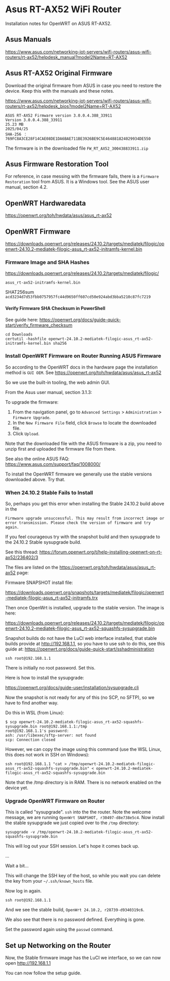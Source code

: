 # Asus RT-AX52 WiFi Router

Installation notes for OpenWRT on ASUS RT-AX52.

## Asus Manuals

https://www.asus.com/networking-iot-servers/wifi-routers/asus-wifi-routers/rt-ax52/helpdesk_manual?model2Name=RT-AX52

## Asus RT-AX52 Original Firmware

Download the original firmware from ASUS in case you need to restore the device. Keep this with the manuals and these notes.

https://www.asus.com/networking-iot-servers/wifi-routers/asus-wifi-routers/rt-ax52/helpdesk_bios?model2Name=RT-AX52


    ASUS RT-AX52 Firmware version 3.0.0.4.388_33911
    Version 3.0.0.4.388_33911
    25.23 MB
    2025/04/25
    SHA-256 ：769FC8A3CE28F14CAE08DE1DA6BAE711BE3926BE9C5E464881824029934DE550 

The firmware is in the downloaded file `FW_RT_AX52_300438833911.zip`

## Asus Firmware Restoration Tool

For reference, in case messing with the firmware fails, there is a `Firmware Restoration` tool from ASUS. It is a Windows tool.
See the ASUS user manual, section 4.2.


## OpenWRT Hardwaredata

https://openwrt.org/toh/hwdata/asus/asus_rt-ax52

## OpenWRT Firmware

https://downloads.openwrt.org/releases/24.10.2/targets/mediatek/filogic/openwrt-24.10.2-mediatek-filogic-asus_rt-ax52-initramfs-kernel.bin

### Firmware Image and SHA Hashes

https://downloads.openwrt.org/releases/24.10.2/targets/mediatek/filogic/

`asus_rt-ax52-initramfs-kernel.bin`

SHAT256sum `acd3234d7d53fbb0757957fc44d9650ff607cd50e924abd3bba5210c87fc7219`

#### Verify Firmware SHA Checksum in PowerShell

See guide here: https://openwrt.org/docs/guide-quick-start/verify_firmware_checksum


    cd Downloads
    certutil -hashfile openwrt-24.10.2-mediatek-filogic-asus_rt-ax52-initramfs-kernel.bin sha256

### Install OpenWRT Firmware on Router Running ASUS Firmware

So according to the OpenWRT docs in the hardware page the installation method is `GUI OEM`. See https://openwrt.org/toh/hwdata/asus/asus_rt-ax52

So we use the built-in tooling, the web admin GUI.

From the Asus user manual, section 3.1.3:

To upgrade the firmware:

  1. From the navigation panel, go to `Advanced Settings` > `Administration` > `Firmware Upgrade`.
  2. In the `New Firmware File` field, click `Browse` to locate the downloaded file.
  3. Click `Upload`.

Note that the downloaded file with the ASUS firmware is a zip, you need to unzip first and uploaded the firmware file from there.

See also the online ASUS FAQ: https://www.asus.com/support/faq/1008000/

To install the OpenWRT firmware we generally use the stable versions downloaded above. Try that.

### When 24.10.2 Stable Fails to Install

So, perhaps you get this error when installing the Stable 24.10.2 build above in the 

    Firmware upgrade unsuccessful. This may result from incorrect image or error transmission. Please check the version of firmware and try again.

If you feel courageous try with the snapshot build and then sysupgrade to the 24.10.2 Stable sysupgrade build.

See this thread: https://forum.openwrt.org/t/help-installing-openwrt-on-rt-ax52/236402/3

The files are listed on the https://openwrt.org/toh/hwdata/asus/asus_rt-ax52 page:

Firmware SNAPSHOT install file:

https://downloads.openwrt.org/snapshots/targets/mediatek/filogic/openwrt-mediatek-filogic-asus_rt-ax52-initramfs.trx

Then once OpenWrt is installed, upgrade to the stable version. The image is here:

https://downloads.openwrt.org/releases/24.10.2/targets/mediatek/filogic/openwrt-24.10.2-mediatek-filogic-asus_rt-ax52-squashfs-sysupgrade.bin

Snapshot builds do not have the LuCI web interface installed, that stable builds provide at http://192.168.1.1, so you have to use ssh to
do this, see this guide at: https://openwrt.org/docs/guide-quick-start/sshadministration


    ssh root@192.168.1.1


There is initially no root password. Set this.

Here is how to install the sysupgrade:  

https://openwrt.org/docs/guide-user/installation/sysupgrade.cli


Now the snapshot is not ready for any of this (no SCP, no SFTP), 
so we have to find another way. 

Do this in WSL (from Linux):

    $ scp openwrt-24.10.2-mediatek-filogic-asus_rt-ax52-squashfs-sysupgrade.bin root@192.168.1.1:/tmp
    root@192.168.1.1's password:
    ash: /usr/libexec/sftp-server: not found
    scp: Connection closed

However, we can copy the image using this command (use the WSL Linux, this does not work in SSH on Windows):

    ssh root@192.168.1.1 "cat > /tmp/openwrt-24.10.2-mediatek-filogic-asus_rt-ax52-squashfs-sysupgrade.bin" < openwrt-24.10.2-mediatek-filogic-asus_rt-ax52-squashfs-sysupgrade.bin

Note that the /tmp directory is in RAM. There is no network enabled on the device yet.


### Upgrade OpenWRT Firmware on Router

This is called "sysupgrade". `ssh` into the the router. Note the
welcome message, we are running `OpenWrt SNAPSHOT, r30497-d8e738e5c4`. Now install the stable sysupgrade we just copied 
over to the `/tmp` directory:

    sysupgrade -v /tmp/openwrt-24.10.2-mediatek-filogic-asus_rt-ax52-squashfs-sysupgrade.bin

This will log out your SSH session. Let's hope it comes back up.

...

Wait a bit...

This will change the SSH key of the host, so while you wait you can delete the key from your `~/.ssh/known_hosts` file.

Now log in again.

    ssh root@192.168.1.1

And we see the stable build, `OpenWrt 24.10.2, r28739-d9340319c6`.

We also see that there is no password defined. Everything is gone.

Set the password again using the `passwd` command.

## Set up Networking on the Router

Now, the Stable firmware image has the LuCI we interface, so we can now open http://192.168.1.1

You can now follow the setup guide.




